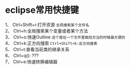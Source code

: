 # eclipse常用快捷键  
1、 Ctrl+Shift+r:打开资源  `全局搜索某个文件名`   
2、 Ctrl+h:全局搜索某个变量或者某个方法  
3、 Ctrl+o:快速Outline  `这个是在一个文件里面找方法的时候最方便的`  
4、 Ctrl+k:正方向搜索  `Ctrl+Shift+k:反方向搜素`  
5、 Ctrl+t:查看当前类的继承关系  
6、 Ctrl+q(): ???  
7、 Ctrl+e:快速转换编辑器  
